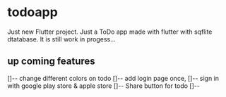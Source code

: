 # todoapp

Just  new Flutter project. Just a ToDo app made with flutter with sqflite dtatabase.
It is still work in progess...


## up coming features

[]-- change different colors on todo
[]-- add login page once,
[]-- sign in with google play store & apple store
[]-- Share button for todo
[]--
